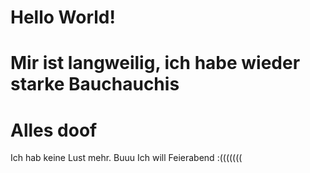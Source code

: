 # Hello World!
# Mir ist langweilig, ich habe wieder starke Bauchauchis
# Alles doof
Ich hab keine Lust mehr.
Buuu
Ich will Feierabend :(((((((
